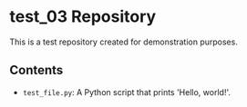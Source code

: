 # test_03 Repository

This is a test repository created for demonstration purposes.

## Contents

- `test_file.py`: A Python script that prints 'Hello, world!'.